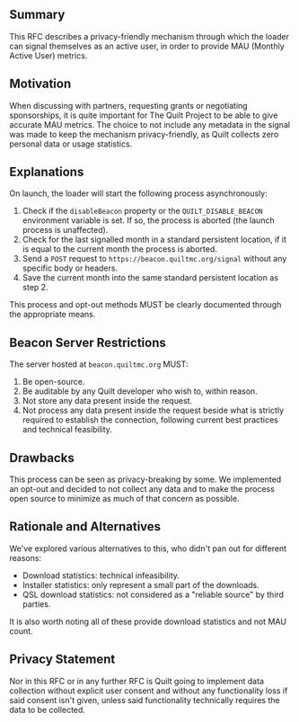 ## Summary

This RFC describes a privacy-friendly mechanism through which the loader can signal themselves as an active user, in order to provide MAU (Monthly Active User) metrics. 

## Motivation

When discussing with partners, requesting grants or negotiating sponsorships, it is quite important for The Quilt Project to be able to give accurate MAU metrics. 
The choice to not include any metadata in the signal was made to keep the mechanism privacy-friendly, as Quilt collects zero personal data or usage statistics.

## Explanations

On launch, the loader will start the following process asynchronously:
1. Check if the `disableBeacon` property or the `QUILT_DISABLE_BEACON` environment variable is set. If so, the process is aborted (the launch process is unaffected).
2. Check for the last signalled month in a standard persistent location, if it is equal to the current month the process is aborted.
3. Send a `POST` request to `https://beacon.quiltmc.org/signal` without any specific body or headers.
4. Save the current month into the same standard persistent location as step 2.

This process and opt-out methods MUST be clearly documented through the appropriate means.

## Beacon Server Restrictions

The server hosted at `beacon.quiltmc.org` MUST:
1. Be open-source.
2. Be auditable by any Quilt developer who wish to, within reason.
3. Not store any data present inside the request.
4. Not process any data present inside the request beside what is strictly required to establish the connection, following current best practices and technical feasibility. 

## Drawbacks

This process can be seen as privacy-breaking by some. We implemented an opt-out and decided to not collect any data and to make the process open source to minimize as much of that concern as possible. 

## Rationale and Alternatives

We've explored various alternatives to this, who didn't pan out for different reasons:
- Download statistics: technical infeasibility.
- Installer statistics: only represent a small part of the downloads.
- QSL download statistics: not considered as a "reliable source" by third parties.

It is also worth noting all of these provide download statistics and not MAU count.

## Privacy Statement

Nor in this RFC or in any further RFC is Quilt going to implement data collection without explicit user consent and without any functionality loss if said consent isn't given, unless said functionality technically requires the data to be collected.
